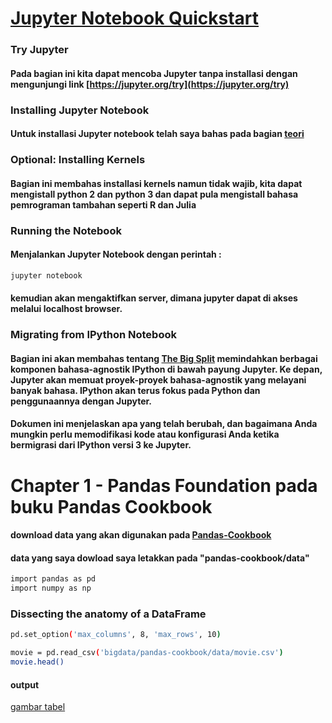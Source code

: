 # [Jupyter Notebook Quickstart](https://jupyter.readthedocs.io/en/latest/content-quickstart.html)
### Try Jupyter
#### Pada bagian ini kita dapat mencoba Jupyter tanpa installasi dengan mengunjungi link [https://jupyter.org/try](https://jupyter.org/try)
### Installing Jupyter Notebook
#### Untuk installasi Jupyter notebook telah saya bahas pada bagian [teori](https://github.com/rodesta2212/bigdata/tree/master/minggu-09/teori)
### Optional: Installing Kernels
#### Bagian ini membahas installasi kernels namun tidak wajib, kita dapat mengistall python 2 dan python 3 dan dapat pula mengistall bahasa pemrograman tambahan seperti R dan Julia
### Running the Notebook
#### Menjalankan Jupyter Notebook dengan perintah :
```bash
jupyter notebook
```
#### kemudian akan mengaktifkan server, dimana jupyter dapat di akses melalui localhost browser.
### Migrating from IPython Notebook
#### Bagian ini akan membahas tentang [The Big Split](https://blog.jupyter.org/the-big-split-9d7b88a031a7) memindahkan berbagai komponen bahasa-agnostik IPython di bawah payung Jupyter. Ke depan, Jupyter akan memuat proyek-proyek bahasa-agnostik yang melayani banyak bahasa. IPython akan terus fokus pada Python dan penggunaannya dengan Jupyter.

#### Dokumen ini menjelaskan apa yang telah berubah, dan bagaimana Anda mungkin perlu memodifikasi kode atau konfigurasi Anda ketika bermigrasi dari IPython versi 3 ke Jupyter.

# Chapter 1 - Pandas Foundation pada buku Pandas Cookbook
#### download data yang akan digunakan pada [Pandas-Cookbook](https://github.com/PacktPublishing/Pandas-Cookbook)
#### data yang saya dowload saya letakkan pada "pandas-cookbook/data"
```bash
import pandas as pd
import numpy as np
```
### Dissecting the anatomy of a DataFrame
```bash
pd.set_option('max_columns', 8, 'max_rows', 10)
```
```bash
movie = pd.read_csv('bigdata/pandas-cookbook/data/movie.csv')
movie.head()
```
#### output
[gambar tabel](https://github.com/rodesta2212/bigdata/praktik09/src/outpu1.png)